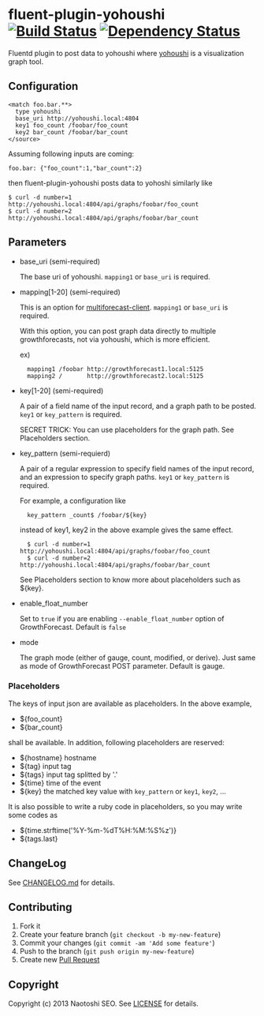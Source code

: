# fluent-plugin-yohoushi [![Build Status](https://secure.travis-ci.org/yohoushi/fluent-plugin-yohoushi.png?branch=master)](http://travis-ci.org/sonots/fluent-plugin-yohoushi) [![Dependency Status](https://gemnasium.com/sonots/fluent-plugin-yohoushi.png)](https://gemnasium.com/yohoushi/fluent-plugin-yohoushi)

Fluentd plugin to post data to yohoushi where [yohoushi](http://yohoushi.github.io/yohoushi/) is a visualization graph tool.

## Configuration

    <match foo.bar.**>
      type yohoushi
      base_uri http://yohoushi.local:4804
      key1 foo_count /foobar/foo_count
      key2 bar_count /foobar/bar_count
    </source>

Assuming following inputs are coming:

    foo.bar: {"foo_count":1,"bar_count":2}

then fluent-plugin-yohoushi posts data to yohoshi similarly like

    $ curl -d number=1 http://yohoushi.local:4804/api/graphs/foobar/foo_count
    $ curl -d number=2 http://yohoushi.local:4804/api/graphs/foobar/bar_count

## Parameters

- base\_uri (semi-required)

    The base uri of yohoushi. `mapping1` or `base_uri` is required.

- mapping\[1-20\] (semi-required)

    This is an option for [multiforecast-client](https://github.com/yohoushi/multiforecast-client). `mapping1` or `base_uri` is required. 

    With this option, you can post graph data directly to multiple growthforecasts, not via yohoushi, which is more efficient.

    ex)

        mapping1 /foobar http://growthforecast1.local:5125
        mapping2 /       http://growthforecast2.local:5125

- key\[1-20\] (semi-required)

    A pair of a field name of the input record, and a graph path to be posted. `key1` or `key_pattern` is required.

    SECRET TRICK: You can use placeholders for the graph path. See Placeholders section.

- key\_pattern (semi-requierd)

    A pair of a regular expression to specify field names of the input record, and an expression to specify graph paths. `key1` or `key_pattern` is required. 

    For example, a configuration like

        key_pattern _count$ /foobar/${key}

    instead of key1, key2 in the above example gives the same effect. 

        $ curl -d number=1 http://yohoushi.local:4804/api/graphs/foobar/foo_count
        $ curl -d number=2 http://yohoushi.local:4804/api/graphs/foobar/bar_count

    See Placeholders section to know more about placeholders such as ${key}.

- enable\_float\_number

    Set to `true` if you are enabling `--enable_float_number` option of GrowthForecast. Default is `false`

- mode

    The graph mode (either of gauge, count, modified, or derive). Just same as mode of GrowthForecast POST parameter. Default is gauge.

### Placeholders

The keys of input json are available as placeholders. In the above example, 

* ${foo_count}
* ${bar_count}

shall be available. In addition, following placeholders are reserved: 

* ${hostname} hostname
* ${tag} input tag
* ${tags} input tag splitted by '.'
* ${time} time of the event
* ${key} the matched key value with `key_pattern` or `key1`, `key2`, ...

It is also possible to write a ruby code in placeholders, so you may write some codes as

* ${time.strftime('%Y-%m-%dT%H:%M:%S%z')}
* ${tags.last}  

## ChangeLog

See [CHANGELOG.md](CHANGELOG.md) for details.

## Contributing

1. Fork it
2. Create your feature branch (`git checkout -b my-new-feature`)
3. Commit your changes (`git commit -am 'Add some feature'`)
4. Push to the branch (`git push origin my-new-feature`)
5. Create new [Pull Request](../../pull/new/master)

## Copyright

Copyright (c) 2013 Naotoshi SEO. See [LICENSE](LICENSE) for details.

